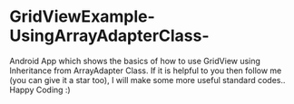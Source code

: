 # GridViewExample-UsingArrayAdapterClass-
Android App which shows the basics of how to use GridView using Inheritance from ArrayAdapter Class.
 If it is helpful to you then follow me (you can give it a star too), I will make some more useful standard codes.. Happy Coding :)
